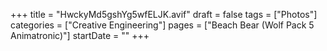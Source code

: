 +++
title = "HwckyMd5gshYg5wfELJK.avif"
draft = false
tags = ["Photos"]
categories = ["Creative Engineering"]
pages = ["Beach Bear (Wolf Pack 5 Animatronic)"]
startDate = ""
+++
